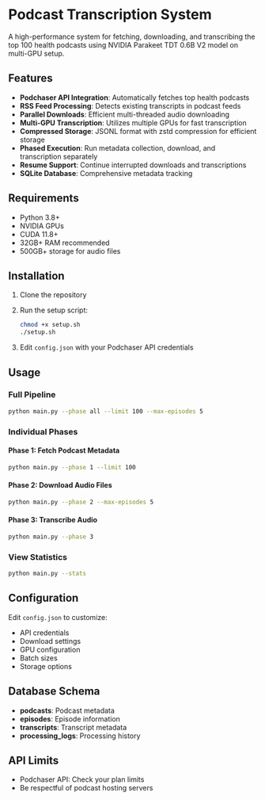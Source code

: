 # Podcast Transcription System

A high-performance system for fetching, downloading, and transcribing the top 100 health podcasts using NVIDIA Parakeet TDT 0.6B V2 model on multi-GPU setup.

## Features

- **Podchaser API Integration**: Automatically fetches top health podcasts
- **RSS Feed Processing**: Detects existing transcripts in podcast feeds
- **Parallel Downloads**: Efficient multi-threaded audio downloading
- **Multi-GPU Transcription**: Utilizes multiple GPUs for fast transcription
- **Compressed Storage**: JSONL format with zstd compression for efficient storage
- **Phased Execution**: Run metadata collection, download, and transcription separately
- **Resume Support**: Continue interrupted downloads and transcriptions
- **SQLite Database**: Comprehensive metadata tracking

## Requirements

- Python 3.8+
- NVIDIA GPUs
- CUDA 11.8+
- 32GB+ RAM recommended
- 500GB+ storage for audio files

## Installation

1. Clone the repository
2. Run the setup script:
   ```bash
   chmod +x setup.sh
   ./setup.sh
   ```

3. Edit `config.json` with your Podchaser API credentials

## Usage

### Full Pipeline
```bash
python main.py --phase all --limit 100 --max-episodes 5
```

### Individual Phases

#### Phase 1: Fetch Podcast Metadata
```bash
python main.py --phase 1 --limit 100
```

#### Phase 2: Download Audio Files
```bash
python main.py --phase 2 --max-episodes 5
```

#### Phase 3: Transcribe Audio
```bash
python main.py --phase 3
```

### View Statistics
```bash
python main.py --stats
```

## Configuration

Edit `config.json` to customize:
- API credentials
- Download settings
- GPU configuration
- Batch sizes
- Storage options

## Database Schema

- **podcasts**: Podcast metadata
- **episodes**: Episode information
- **transcripts**: Transcript metadata
- **processing_logs**: Processing history

## API Limits

- Podchaser API: Check your plan limits
- Be respectful of podcast hosting servers
